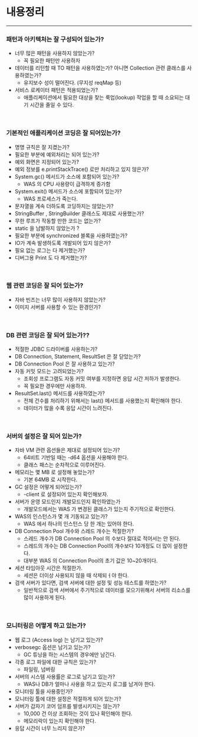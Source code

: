 # 내용정리

---

### 패턴과 아키텍처는 잘 구성되어 있는가?

- 너무 많은 패턴을 사용하지 않았는가?
  - 꼭 필요한 패턴만 사용하자
- 데이터를 리턴할 때 TO 패턴을 사용하였는가? 아니면 Collection 관련 클래스를 사용하였는가?
  - 유지보수 성이 떨어진다. (무지성 reqMap 등)
- 서비스 로케이터 패턴은 적용되었는가?
  - 애플리케이션에서 필요한 대상을 찾는 룩업(lookup) 작업을 할 때 소요되는 대기 시간을 줄일 수 있다.


<br />

### 기본적인 애플리케이션 코딩은 잘 되어있는가?
- 명명 규칙은 잘 지켰는가? 
- 필요한 부분에 예외처리는 되어 있는가?
- 예외 화면은 지정되어 있는가?
- 예외 정보를 e.printStackTrace() 로만 처리하고 있지 않은가?
- System.gc() 메서드가 소스에 포함되어 있는가?
  - WAS 의 CPU 사용량이 급격하게 증가함
- System.exit() 메서드가 소스에 포함되어 있는가?
  - WAS 프로세스가 죽는다.
- 문자열을 계속 더하도록 코딩하지는 않았는가?
- StringBuffer , StringBuilder 클래스도 제대로 사용했는가?
- 무한 루프가 작동할 만한 코드는 없는가?
- static 을 남발하지 않았는가 ? 
- 필요한 부분에 synchronized 블록을 사용하였는가?
- IO가 계속 발생하도록 개발되어 있지 않은가?
- 필요 없는 로그는 다 제거했는가?
- 디버그용 Print 도 다 제거했는가?

<br />

### 웹 관련 코딩은 잘 되어 있는가?
- 자바 빈즈는 너무 많이 사용하지 않았는가?
- 이미지 서버를 사용할 수 있는 환경인가?

<br />

### DB 관련 코딩은 잘 되어 있는가??
- 적절한 JDBC 드라이버를 사용하는가?
- DB Connection, Statement, ResultSet 은 잘 닫았는가?
- DB Connection Pool 은 잘 사용하고 있는가?
- 자동 커밋 모드는 고려되었는가?
  - 조회성 프로그램도 자동 커밋 여부를 지정하면 응답 시간 저하가 발생한다.
  - 꼭 필요한 경우에만 사용하자.
- ResultSet.last() 메서드를 사용하였는가?
  - 전체 건수를 처리하기 위해서는 last() 메서드를 사용했는지 확인해야 한다.
  - 데이터가 많을 수록 응답 시간이 느려진다.

<br />

### 서버의 설정은 잘 되어 있는가?
- 자바 VM 관련 옵션들은 제대로 설정되어 있는가?
  - 64비트 기반일 때는 -d64 옵션을 사용해야 한다.
  - 클래스 패스는 순차적으로 이루어진다.
- 메모리는 몇 MB 로 설정해 놓았는가?
  - 기본 64MB 로 시작한다.
- GC 설정은 어떻게 되어있는가?
  - -client 로 설정되어 있는지 확인해보자.
- 서버가 운영 모드인지 개발모드인지 확인하였는가
  - 개발모드에서는 WAS 가 변경된 클래스가 있는지 주기적으로 확인한다.
- WAS의 인스턴스가 몇 개 기동되고 있는가?
  - WAS 에서 하나의 인스턴스 당 한 개는 있어야 한다.
- DB Connection Pool 개수와 스레드 개수는 적절한가?
  - 스레드 개수가 DB Connection Pool 의 수보다 절대로 적어서는 안 된다.
  - 스레드의 개수는 DB Connection Pool의 개수보다 10개정도 더 많이 설정한다.
  - 대부분 WAS 의 Connection Pool의 초기 값은 10~20개이다.
- 세션 타임아웃 시간은 적절한가.
  - 세션은 더이상 사용되지 않을 때 삭제되ㅓ야 한다.
- 검색 서버가 있다면, 검색 서버에 대한 설정 및 성능 테스트를 하였는가?
  - 일반적으로 검색 서버에서 주기적으로 데이터를 모으기위해서 서버의 리소스를 많이 사용하게 된다.

<br />

### 모니터링은 어떻게 하고 있는가?
- 웹 로그 (Access log) 는 남기고 있는가?
- verbosegc 옵션은 남기고 있는가?
  - GC 튜닝을 하는 시스템의 경우에만 남긴다.
- 각종 로그 파일에 대한 규칙은 있는가?
  - 파일링, 넘버링
- 서버의 시스템 사용률은 로그로 남기고 있는가?
  - WAS나 DB가 얼마나 사용을 하고 있는지 로그를 남겨야 한다.
- 모니터링 툴을 사용중인가?
- 모니터링 툴에 대한 설정은 적절하게 되어 있는가?
- 서버가 갑자기 코어 덤프를 발생시키지는 않는가?
  - 10,000 건 이상 조회하는 것이 있나 확인해야 한다.
  - 메모리락이 있는지 확인해야 한다.
- 응답 시간이 너무 느리지 않은가?
